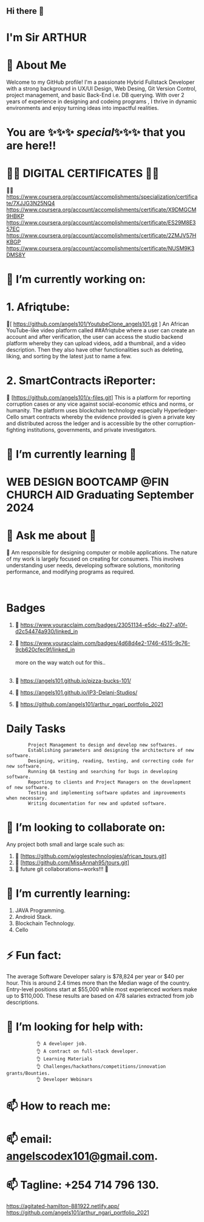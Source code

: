 ## Hi there 👋

# I'm Sir ARTHUR

# 🚀 About Me

Welcome to my GitHub profile! I'm a passionate Hybrid Fullstack Developer with a strong background in UX/UI Design, Web Desing, Git Version Control, project management, and basic Back-End i.e. DB querying. With over 2 years of experience in designing and codeing  programs , I thrive in dynamic environments and enjoy turning ideas into impactful realities.



# You are   ✨✨✨ _special_✨✨✨ that you are here!!

#  🔭🔭  DIGITAL CERTIFICATES 🔭🔭 

👨‍🎓                 https://www.coursera.org/account/accomplishments/specialization/certificate/7XJJG3N25NQ4 
                    https://www.coursera.org/account/accomplishments/certificate/X9DMGCM9HBKP 
                    https://www.coursera.org/account/accomplishments/certificate/ES29M8E357EC
                    https://www.coursera.org/account/accomplishments/certificate/2ZMJV57HKBGP 
                    https://www.coursera.org/account/accomplishments/certificate/NUSM9K3DMS8Y



 
# 🔭 I’m currently working on: 
#  1. Afriqtube:
🔭[ https://github.com/angels101/YoutubeClone_angels101.git ]
An African YouTube-like video platform called  ##Afriqtube where a user can create an account and after verification, the user can access the studio backend platform whereby they can upload videos, add a thumbnail, and a video description. Then they also have other functionalities such as deleting, liking, and sorting by the latest just to name a few.
<br>
# 2. SmartContracts iReporter:
 🔭 [https://github.com/angels101/x-files.git]
This is a platform for reporting corruption cases or any vice against social-economic ethics and norms, or humanity. The platform uses blockchain technology especially Hyperledger-Cello smart contracts whereby the evidence provided is given a private key and distributed across the ledger and is accessible by the other corruption-fighting institutions, governments, and private investigators.
<br>

# 🌱 I’m currently learning 🌱
# WEB DESIGN BOOTCAMP  @FIN CHURCH AID Graduating September 2024




#  💬 Ask me about 💬
 <p> 🌱 Am responsible for designing computer or mobile applications. The nature of my work is largely focused on creating for consumers. 
          This involves understanding user needs, developing software solutions, monitoring performance, and modifying programs as required.</p>
 <br>
 
# Badges

1.  🌱  https://www.youracclaim.com/badges/23051134-e5dc-4b27-a10f-d2c54474a930/linked_in 

2.  🌱   https://www.youracclaim.com/badges/4d68d4e2-1746-4515-9c76-9cb620cfec9f/linked_in 
                           <br><br>  more on the way watch out for this..<br>
    <br>
4.  🌱             https://angels101.github.io/pizza-bucks-101/
5.  🌱             https://angels101.github.io/IP3-Delani-Studios/
6.  🌱             https://github.com/angels101/arthur_ngari_portfolio_2021

   #    Daily Tasks
            Project Management to design and develop new softwares.
            Establishing parameters and designing the architecture of new software.
            Designing, writing, reading, testing, and correcting code for new software.
            Running QA testing and searching for bugs in developing software.
            Reporting to clients and Project Managers on the development of new software.
            Testing and implementing software updates and improvements when necessary.
            Writing documentation for new and updated software.


# 👯 I’m looking to collaborate on:
Any project both small and large scale such as:

 1. 👯 [https://github.com/wigglestechnologies/african_tours.git]
 2. 👯 [https://github.com/MissAnnah95/tours.git]
 3. 👯 future git collaborations~works!!!  💬

# 🌱 I’m currently learning:
1. JAVA Programming.
2. Android Stack.
3. Blockchain Technology.
4. Cello


#    ⚡ Fun fact: 

The average Software Developer salary is $78,824 per year or $40 per hour. This is around 2.4 times more than the Median wage of the country. 
          Entry-level positions start at $55,000 while most experienced workers make up to $110,000. These results are based on 478 salaries extracted from job descriptions.

#          🤔 I’m looking for help with:
               👌 A developer job.
               👌 A contract on full-stack developer.
               👌 Learning Materials
               👌 Challenges/hackathons/competitions/innovation grants/Bounties.
               👌 Developer Webinars 
                
          
 #         📫 How to reach me:
          
 #           📫  email:     angelscodex101@gmail.com.
 
 
 #              📫 Tagline:    +254 714 796 130.

 https://agitated-hamilton-881922.netlify.app/
 https://github.com/angels101/arthur_ngari_portfolio_2021
 
                
            
           
